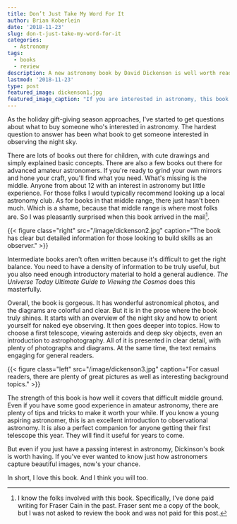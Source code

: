 ```yaml
---
title: Don’t Just Take My Word For It
author: Brian Koberlein
date: '2018-11-23'
slug: don-t-just-take-my-word-for-it
categories:
  - Astronomy
tags:
  - books
  - review
description: A new astronomy book by David Dickenson is well worth reading
lastmod: '2018-11-23'
type: post
featured_image: dickenson1.jpg
featured_image_caption: "If you are interested in astronomy, this book is well worth it."
---
```


As the holiday gift-giving season approaches, I've started to get questions about what to buy someone who's interested in astronomy. The hardest question to answer has been what book to get someone interested in observing the night sky.

There are lots of books out there for children, with cute drawings and simply explained basic concepts. There are also a few books out there for advanced amateur astronomers. If you're ready to grind your own mirrors and hone your craft, you'll find what you need. What's missing is the middle. Anyone from about 12 with an interest in astronomy but little experience. For those folks I would typically recommend looking up a local astronomy club. As for books in that middle range, there just hasn't been much. Which is a shame, because that middle range is where most folks are. So I was pleasantly surprised when this book arrived in the mail[^1].

{{< figure class="right" src="/image/dickenson2.jpg" caption="The book has clear but detailed information for those looking to build skills as an observer." >}}

Intermediate books aren't often written because it's difficult to get the right balance. You need to have a density of information to be truly useful, but you also need enough introductory material to hold a general audience. *The Universe Today Ultimate Guide to Viewing the Cosmos* does this masterfully. 

Overall, the book is gorgeous. It has wonderful astronomical photos, and the diagrams are colorful and clear. But it is in the prose where the book truly shines. It starts with an overview of the night sky and how to orient yourself for naked eye observing. It then goes deeper into topics. How to choose a first telescope, viewing asteroids and deep sky objects, even an introduction to astrophotography. All of it is presented in clear detail, with plenty of photographs and diagrams. At the same time, the text remains engaging for general readers.  

{{< figure class="left" src="/image/dickenson3.jpg" caption="For casual readers, there are plenty of great pictures as well as interesting background topics." >}}

The strength of this book is how well it covers that difficult middle ground. Even if you have some good experience in amateur astronomy, there are plenty of tips and tricks to make it worth your while. If you know a young aspiring astronomer, this is an excellent introduction to observational astronomy. It is also a perfect companion for anyone getting their first telescope this year. They will find it useful for years to come.

But even if you just have a passing interest in astronomy, Dickinson's book is worth having. If you've ever wanted to know just how astronomers capture beautiful images, now's your chance.

In short, I love this book. And I think you will too.

[^1]: I  know the folks involved with this book. Specifically, I've done paid writing for Fraser Cain in the past. Fraser sent me a copy of the book, but I was not asked to review the book and was not paid for this post.   